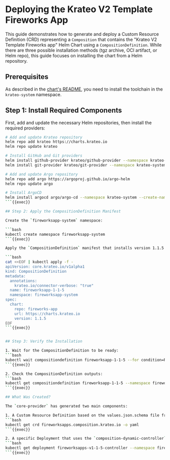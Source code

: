 # Deploying the Krateo V2 Template Fireworks App

This guide demonstrates how to generate and deploy a Custom Resource Definition (CRD) representing a `Composition` that contains the "Krateo V2 Template Fireworks app" Helm Chart using a `CompositionDefinition`. While there are three possible installation methods (tgz archive, OCI artifact, or Helm repo), this guide focuses on installing the chart from a Helm repository.

## Prerequisites

As described in the [chart's README](https://github.com/krateoplatformops/krateo-v2-template-fireworksapp/blob/main/README.md), you need to install the toolchain in the `krateo-system` namespace.

## Step 1: Install Required Components

First, add and update the necessary Helm repositories, then install the required providers:

```bash
# Add and update Krateo repository
helm repo add krateo https://charts.krateo.io
helm repo update krateo

# Install GitHub and Git providers
helm install github-provider krateo/github-provider --namespace krateo-system --create-namespace
helm install git-provider krateo/git-provider --namespace krateo-system --create-namespace

# Add and update Argo repository
helm repo add argo https://argoproj.github.io/argo-helm
helm repo update argo

# Install ArgoCD
helm install argocd argo/argo-cd --namespace krateo-system --create-namespace --wait
```{{exec}}

## Step 2: Apply the CompositionDefinition Manifest

Create the `fireworksapp-system` namespace:

```bash
kubectl create namespace fireworksapp-system
```{{exec}}

Apply the `CompositionDefinition` manifest that installs version 1.1.5 of the chart in the `fireworksapp-system` namespace:

```bash
cat <<EOF | kubectl apply -f -
apiVersion: core.krateo.io/v1alpha1
kind: CompositionDefinition
metadata:
  annotations:
    krateo.io/connector-verbose: "true"
  name: fireworksapp-1-1-5
  namespace: fireworksapp-system
spec:
  chart:
    repo: fireworks-app
    url: https://charts.krateo.io
    version: 1.1.5
EOF
```{{exec}}


## Step 3: Verify the Installation

1. Wait for the CompositionDefinition to be ready:
```bash
kubectl wait compositiondefinition fireworksapp-1-1-5 --for condition=Ready=True --timeout=300s --namespace fireworksapp-system
```{{exec}}

2. Check the CompositionDefinition outputs:
```bash
kubectl get compositiondefinition fireworksapp-1-1-5 --namespace fireworksapp-system -o yaml
```{{exec}}

## What Was Created?

The `core-provider` has generated two main components:

1. A Custom Resource Definition based on the values.json.schema file from the Helm chart:
```bash
kubectl get crd fireworksapps.composition.krateo.io -o yaml
```{{exec}}

2. A specific Deployment that uses the `composition-dynamic-controller` image. This deployment watches for new Custom Resources related to the generated CRD and the specific version:
```bash
kubectl get deployment fireworksapps-v1-1-5-controller --namespace fireworksapp-system
```{{exec}}